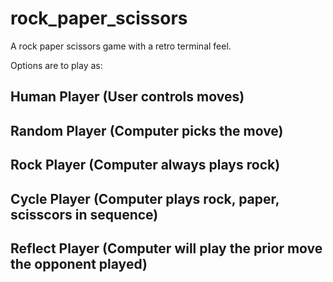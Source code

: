 # rock_paper_scissors

A rock paper scissors game with a retro terminal feel.

Options are to play as:
## Human Player (User controls moves)
## Random Player (Computer picks the move)
## Rock Player (Computer always plays rock)
## Cycle Player (Computer plays rock, paper, scisscors in sequence)
## Reflect Player (Computer will play the prior move the opponent played)
